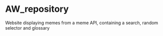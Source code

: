 # AW_repository
Website displaying memes from a meme API, containing a search, random selector and glossary
